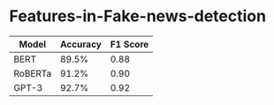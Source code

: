 # Features-in-Fake-news-detection



| Model       | Accuracy | F1 Score |
|-------------|----------|----------|
| BERT        | 89.5%    | 0.88     |
| RoBERTa     | 91.2%    | 0.90     |
| GPT-3       | 92.7%    | 0.92     |
